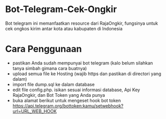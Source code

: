 # Bot-Telegram-Cek-Ongkir
Bot telegram ini memanfaatkan resource dari RajaOngkir, fungsinya untuk cek ongkos kirim antar kota atau kabupaten di Indonesia

# Cara Penggunaan
- pastikan Anda sudah mempunyai bot telegram (kalo belum silahkan tanya simbah gimana cara buatnya)
- upload semua file ke Hosting (wajib https dan pastikan di directori yang dalam)
- import file dump.sql ke dalam database
- edit file config.php. isikan sesuai informasi database, Api Key RajaOngkir, dan Bot Token yang Anda punya
- buka alamat berikut untuk mengeset hook bot token
https://api.telegram.org/bottoken:kamu/setwebhook?url=URL_WEB_HOOK
